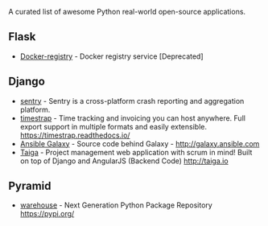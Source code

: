A curated list of awesome Python real-world open-source applications.

## Flask
* [Docker-registry](https://github.com/docker/docker-registry) - Docker registry service [Deprecated]

## Django
* [sentry](https://github.com/getsentry/sentry) - Sentry is a cross-platform crash reporting and aggregation platform.
* [timestrap](https://github.com/overshard/timestrap) - Time tracking and invoicing you can host anywhere. Full export support in multiple formats and easily extensible. https://timestrap.readthedocs.io/
* [Ansible Galaxy](https://github.com/ansible/galaxy) - Source code behind Galaxy - http://galaxy.ansible.com
* [Taiga](https://github.com/taigaio/taiga-back) - Project management web application with scrum in mind! Built on top of Django and AngularJS (Backend Code) http://taiga.io

## Pyramid

* [warehouse](https://github.com/pypa/warehouse) - Next Generation Python Package Repository https://pypi.org/
